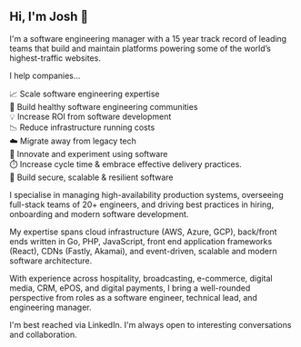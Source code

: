 ## Hi, I'm Josh 👋

I'm a software engineering manager with a 15 year track record of leading teams that build and maintain platforms powering some of the world’s highest-traffic websites.

I help companies...

📈 Scale software engineering expertise  
🤝 Build healthy software engineering communities  
💡 Increase ROI from software development  
📉 Reduce infrastructure running costs  
☁️ Migrate away from legacy tech  
🚀 Innovate and experiment using software  
⏱️ Increase cycle time & embrace effective delivery practices.  
🔐 Build secure, scalable & resilient software  

I specialise in managing high-availability production systems, overseeing full-stack teams of 20+ engineers, and driving best practices in hiring, onboarding and modern software development.

My expertise spans cloud infrastructure (AWS, Azure, GCP), back/front ends written in Go, PHP, JavaScript, front end application frameworks (React), CDNs (Fastly, Akamai), and event-driven, scalable and modern software architecture.

With experience across hospitality, broadcasting, e-commerce, digital media, CRM, ePOS, and digital payments, I bring a well-rounded perspective from roles as a software engineer, technical lead, and engineering manager.

I'm best reached via LinkedIn. I'm always open to interesting conversations and collaboration.
